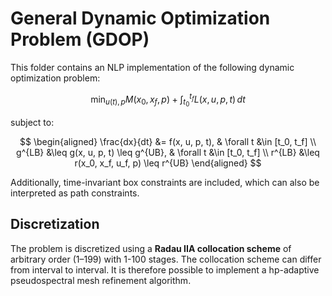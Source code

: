 # General Dynamic Optimization Problem (GDOP)

This folder contains an NLP implementation of the following dynamic optimization problem:

$$
\min_{u(t), p} M(x_0, x_f, p) + \int_{t_0}^{t_f} L(x, u, p, t) \, dt
$$

subject to:

$$
\begin{aligned}
    \frac{dx}{dt} &= f(x, u, p, t),  & \forall t &\in [t_0, t_f] \\
    g^{LB} &\leq g(x, u, p, t) \leq g^{UB},  & \forall t &\in [t_0, t_f] \\
    r^{LB} &\leq r(x_0, x_f, u_f, p) \leq r^{UB}
\end{aligned}
$$

Additionally, time-invariant box constraints are included, which can also be interpreted as path constraints.

## Discretization

The problem is discretized using a **Radau IIA collocation scheme** of arbitrary order (1–199) with 1-100 stages.
The collocation scheme can differ from interval to interval. It is therefore possible to implement a hp-adaptive pseudospectral mesh refinement algorithm.
